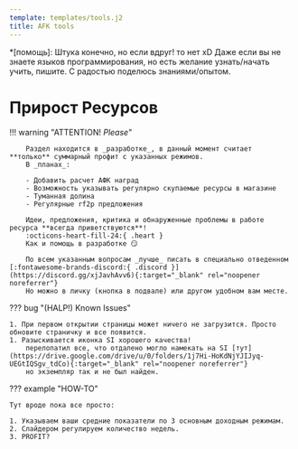 ```yaml
---
template: templates/tools.j2
title: AFK tools
---
```


*[помощь]: Штука конечно, но если вдруг! то нет xD Даже если вы не знаете языков программирования, но есть желание узнать/начать учить, пишите. С радостью поделюсь знаниями/опытом.

# Прирост Ресурсов

!!! warning "ATTENTION! _Please_"

        Раздел находится в _разработке_, в данный момент считает **только** суммарный профит с указанных режимов.  
        В _планах_:

        - Добавить расчет АФК наград
        - Возможность указывать регулярно скупаемые ресурсы в магазине
        - Туманная долина
        - Регулярные rf2p предложения

        Идеи, предложения, критика и обнаруженные проблемы в работе ресурса **всегда приветствуются**!
        :octicons-heart-fill-24:{ .heart }  
        Как и помощь в разработке 😏
        
        По всем указанным вопросам _лучше_ писать в специально отведенном [:fontawesome-brands-discord:{ .discord }](https://discord.gg/xjJavhAvv6){:target="_blank" rel="noopener noreferrer"}  
        Но можно в личку (кнопка в подвале) или другом удобном вам месте.  

<!--         ![p](../../assets/gif/point.gif){ width=22 }   -->
??? bug "(HALP!) Known Issues"

    1. При первом открытии страницы может ничего не загрузится. Просто обновите страничку и все появится.
    1. Разыскивается иконка SI хорошего качества!  
        перелопатил все, что отдалено могло намекать на SI [тут](https://drive.google.com/drive/u/0/folders/1j7Hi-HoKdNjYJIJyq-UEGtIQSgv_tdCo){:target="_blank" rel="noopener noreferrer"}  
        но экземпляр так и не был найден.  

??? example "HOW-TO"

    Тут вроде пока все просто:

    1. Указываем ваши средние показатели по 3 основным доходным режимам.
    2. Слайдером регулируем количество недель.
    3. PROFIT?
